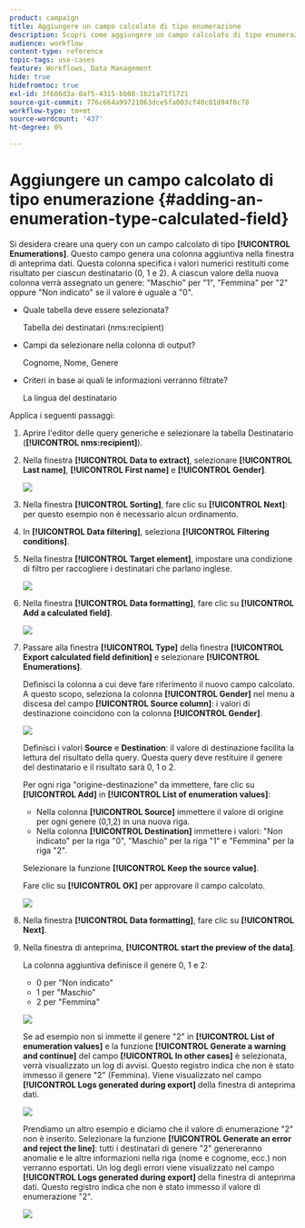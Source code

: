 ```yaml
---
product: campaign
title: Aggiungere un campo calcolato di tipo enumerazione
description: Scopri come aggiungere un campo calcolato di tipo enumerazione
audience: workflow
content-type: reference
topic-tags: use-cases
feature: Workflows, Data Management
hide: true
hidefromtoc: true
exl-id: 3f606d3a-0af5-4315-bb08-1b21a71f1721
source-git-commit: 776c664a99721063dce5fa003cf40c81d94f8c78
workflow-type: tm+mt
source-wordcount: '437'
ht-degree: 0%

---
```


# Aggiungere un campo calcolato di tipo enumerazione {#adding-an-enumeration-type-calculated-field}



Si desidera creare una query con un campo calcolato di tipo **[!UICONTROL Enumerations]**. Questo campo genera una colonna aggiuntiva nella finestra di anteprima dati. Questa colonna specifica i valori numerici restituiti come risultato per ciascun destinatario (0, 1 e 2). A ciascun valore della nuova colonna verrà assegnato un genere: &quot;Maschio&quot; per &quot;1&quot;, &quot;Femmina&quot; per &quot;2&quot; oppure &quot;Non indicato&quot; se il valore è uguale a &quot;0&quot;.

* Quale tabella deve essere selezionata?

  Tabella dei destinatari (nms:recipient)

* Campi da selezionare nella colonna di output?

  Cognome, Nome, Genere

* Criteri in base ai quali le informazioni verranno filtrate?

  La lingua del destinatario

Applica i seguenti passaggi:

1. Aprire l&#39;editor delle query generiche e selezionare la tabella Destinatario (**[!UICONTROL nms:recipient]**).
1. Nella finestra **[!UICONTROL Data to extract]**, selezionare **[!UICONTROL Last name]**, **[!UICONTROL First name]** e **[!UICONTROL Gender]**.

   ![](assets/query_editor_nveau_73.png)

1. Nella finestra **[!UICONTROL Sorting]**, fare clic su **[!UICONTROL Next]**: per questo esempio non è necessario alcun ordinamento.
1. In **[!UICONTROL Data filtering]**, seleziona **[!UICONTROL Filtering conditions]**.
1. Nella finestra **[!UICONTROL Target element]**, impostare una condizione di filtro per raccogliere i destinatari che parlano inglese.

   ![](assets/query_editor_nveau_74.png)

1. Nella finestra **[!UICONTROL Data formatting]**, fare clic su **[!UICONTROL Add a calculated field]**.

   ![](assets/query_editor_nveau_75.png)

1. Passare alla finestra **[!UICONTROL Type]** della finestra **[!UICONTROL Export calculated field definition]** e selezionare **[!UICONTROL Enumerations]**.

   Definisci la colonna a cui deve fare riferimento il nuovo campo calcolato. A questo scopo, seleziona la colonna **[!UICONTROL Gender]** nel menu a discesa del campo **[!UICONTROL Source column]**: i valori di destinazione coincidono con la colonna **[!UICONTROL Gender]**.

   ![](assets/query_editor_nveau_76.png)

   Definisci i valori **Source** e **Destination**: il valore di destinazione facilita la lettura del risultato della query. Questa query deve restituire il genere del destinatario e il risultato sarà 0, 1 o 2.

   Per ogni riga &quot;origine-destinazione&quot; da immettere, fare clic su **[!UICONTROL Add]** in **[!UICONTROL List of enumeration values]**:

   * Nella colonna **[!UICONTROL Source]** immettere il valore di origine per ogni genere (0,1,2) in una nuova riga.
   * Nella colonna **[!UICONTROL Destination]** immettere i valori: &quot;Non indicato&quot; per la riga &quot;0&quot;, &quot;Maschio&quot; per la riga &quot;1&quot; e &quot;Femmina&quot; per la riga &quot;2&quot;.

   Selezionare la funzione **[!UICONTROL Keep the source value]**.

   Fare clic su **[!UICONTROL OK]** per approvare il campo calcolato.

   ![](assets/query_editor_nveau_77.png)

1. Nella finestra **[!UICONTROL Data formatting]**, fare clic su **[!UICONTROL Next]**.
1. Nella finestra di anteprima, **[!UICONTROL start the preview of the data]**.

   La colonna aggiuntiva definisce il genere 0, 1 e 2:

   * 0 per &quot;Non indicato&quot;
   * 1 per &quot;Maschio&quot;
   * 2 per &quot;Femmina&quot;

   ![](assets/query_editor_nveau_78.png)

   Se ad esempio non si immette il genere &quot;2&quot; in **[!UICONTROL List of enumeration values]** e la funzione **[!UICONTROL Generate a warning and continue]** del campo **[!UICONTROL In other cases]** è selezionata, verrà visualizzato un log di avvisi. Questo registro indica che non è stato immesso il genere &quot;2&quot; (Femmina). Viene visualizzato nel campo **[!UICONTROL Logs generated during export]** della finestra di anteprima dati.

   ![](assets/query_editor_nveau_79.png)

   Prendiamo un altro esempio e diciamo che il valore di enumerazione &quot;2&quot; non è inserito. Selezionare la funzione **[!UICONTROL Generate an error and reject the line]**: tutti i destinatari di genere &quot;2&quot; genereranno anomalie e le altre informazioni nella riga (nome e cognome, ecc.) non verranno esportati. Un log degli errori viene visualizzato nel campo **[!UICONTROL Logs generated during export]** della finestra di anteprima dati. Questo registro indica che non è stato immesso il valore di enumerazione &quot;2&quot;.

   ![](assets/query_editor_nveau_80.png)
